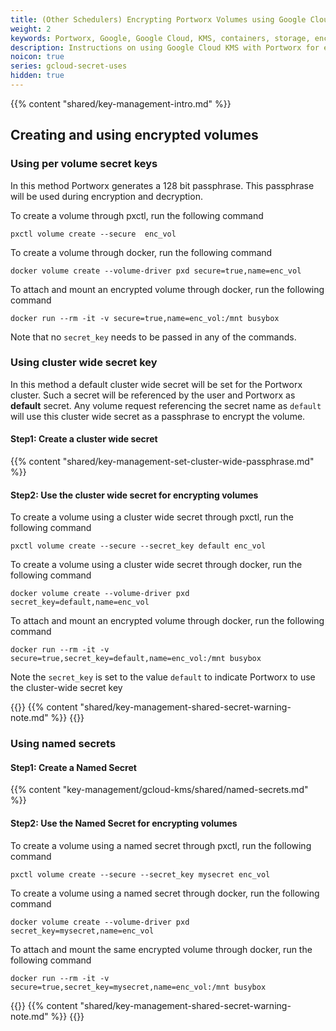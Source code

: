 ```yaml
---
title: (Other Schedulers) Encrypting Portworx Volumes using Google Cloud KMS
weight: 2
keywords: Portworx, Google, Google Cloud, KMS, containers, storage, encryption
description: Instructions on using Google Cloud KMS with Portworx for encrypting Portworx Volumes
noicon: true
series: gcloud-secret-uses
hidden: true
---
```


{{% content "shared/key-management-intro.md" %}}

## Creating and using encrypted volumes

### Using per volume secret keys

In this method Portworx generates a 128 bit passphrase. This passphrase will be used during encryption and decryption.

To create a volume through pxctl, run the following command

```text
pxctl volume create --secure  enc_vol
```

To create a volume through docker, run the following command

```text
docker volume create --volume-driver pxd secure=true,name=enc_vol
```

To attach and mount an encrypted volume through docker, run the following command

```text
docker run --rm -it -v secure=true,name=enc_vol:/mnt busybox
```

Note that no `secret_key` needs to be passed in any of the commands.

### Using cluster wide secret key

In this method a default cluster wide secret will be set for the Portworx cluster. Such a secret will be referenced by the user and Portworx as **default** secret. Any volume request referencing the
secret name as `default` will use this cluster wide secret as a passphrase to encrypt the volume.

#### Step1: Create a cluster wide secret

{{% content "shared/key-management-set-cluster-wide-passphrase.md" %}}

#### Step2: Use the cluster wide secret for encrypting volumes

To create a volume using a cluster wide secret through pxctl, run the following command

```text
pxctl volume create --secure --secret_key default enc_vol
```

To create a volume using a cluster wide secret through docker, run the following command

```text
docker volume create --volume-driver pxd secret_key=default,name=enc_vol
```

To attach and mount an encrypted volume through docker, run the following command

```text
docker run --rm -it -v secure=true,secret_key=default,name=enc_vol:/mnt busybox
```

Note the `secret_key` is set to the value `default` to indicate Portworx to use the cluster-wide secret key

{{<info>}}
{{% content  "shared/key-management-shared-secret-warning-note.md" %}}
{{</info>}}

### Using named secrets

#### Step1: Create a Named Secret

{{% content "key-management/gcloud-kms/shared/named-secrets.md" %}}

#### Step2: Use the Named Secret for encrypting volumes

To create a volume using a named secret through pxctl, run the following command

```text
pxctl volume create --secure --secret_key mysecret enc_vol
```

To create a volume using a named secret through docker, run the following command

```text
docker volume create --volume-driver pxd secret_key=mysecret,name=enc_vol
```

To attach and mount the same encrypted volume through docker, run the following command

```text
docker run --rm -it -v secure=true,secret_key=mysecret,name=enc_vol:/mnt busybox
```

{{<info>}}
{{% content  "shared/key-management-shared-secret-warning-note.md" %}}
{{</info>}}
